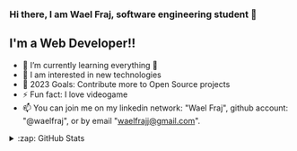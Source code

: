 ### Hi there, I am Wael Fraj, software engineering student 👋

## I'm a Web Developer!!

- 🌱 I’m currently learning everything 🤣
- 👯 I am interested in new technologies
- 🥅 2023 Goals: Contribute more to Open Source projects
- ⚡ Fun fact: I love videogame
- 📫 You can join me on my linkedin network: "Wael Fraj", github account: "@waelfraj", or by email "waelfrajj@gmail.com".

<details>
  <summary>:zap: GitHub Stats</summary>

  <img align="left" alt="WaelFraj's GitHub Stats" src="https://github-readme-stats.vercel.app/api?username=waelfraj&show_icons=true&hide_border=true" />

</details>

[githup]: https://github.com/waelfraj/
[instagram]: https://www.instagram.com/wael_fraj_/
[linkedin]: https://tn.linkedin.com/in/wael-fraj
